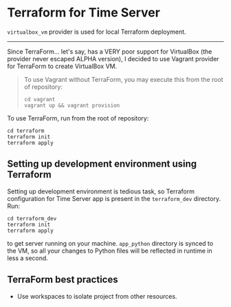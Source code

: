 # Terraform for Time Server

`virtualbox_vm` provider is used for local Terraform deployment.

---

Since TerraForm... let's say, has a VERY poor support for VirtualBox (the provider never escaped ALPHA version), I decided to use Vagrant provider for TerraForm to create VirtualBox VM.

> To use Vagrant without TerraForm, you may execute this from the root of repository:
> 
> ```shell
> cd vagrant
> vagrant up && vagrant provision
> ```

To use TerraForm, run from the root of repository:

```shell
cd terraform
terraform init
terraform apply
```

## Setting up development environment using Terraform

Setting up development environment is tedious task, so Terraform configuration for Time Server app is present in the `terraform_dev` directory. Run:

```shell
cd terraform_dev
terraform init
terraform apply
```

to get server running on your machine. `app_python` directory is synced to the VM, so all your changes to Python files will be reflected in runtime in less a second.

## TerraForm best practices
- Use workspaces to isolate project from other resources.
